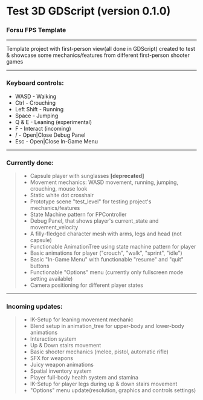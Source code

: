 # Test 3D GDScript (version 0.1.0)

### Forsu FPS Template
__________________________________________________
Template project with first-person view(all done in GDScript) created to test & showcase some mechanics/features from different first-person shooter games
__________________________________________________

### Keyboard controls:

* WASD - Walking
* Ctrl - Crouching
* Left Shift - Running
* Space - Jumping
* Q & E - Leaning (experimental)
* F - Interact (incoming)
* / - Open|Close Debug Panel
* Esc - Open|Close In-Game Menu

__________________________________________________

### Currently done:

> * Capsule player with sunglasses **[deprecated]**
> * Movement mechanics: WASD movement, running, jumping, crouching, mouse look
> * Static white dot crosshair
> * Prototype scene "test_level" for testing project's mechanics/features
> * State Machine pattern for FPController
> * Debug Panel, that shows player's current_state and movement_velocity
> * A filly-fledged character mesh with arms, legs and head (not capsule)
> * Functionable AnimationTree using state machine pattern for player
> * Basic animations for player ("crouch", "walk", "sprint", "idle")
> * Basic "In-Game Menu" with functionable "resume" and "quit" buttons
> * Functionable "Options" menu (currently only fullscreen mode setting available)
> * Camera positioning for different player states
__________________________________________________

### Incoming updates:

> * IK-Setup for leaning movement mechanic
> * Blend setup in animation_tree for upper-body and lower-body animations
> * Interaction system
> * Up & Down stairs movement
> * Basic shooter mechanics (melee, pistol, automatic rifle)
> * SFX for weapons
> * Juicy weapon animations
> * Spatial inventory system
> * Player full-body health system and stamina
> * IK-Setup for player legs during up & down stairs movement
> * "Options" menu update(resolution, graphics and controls settings)
